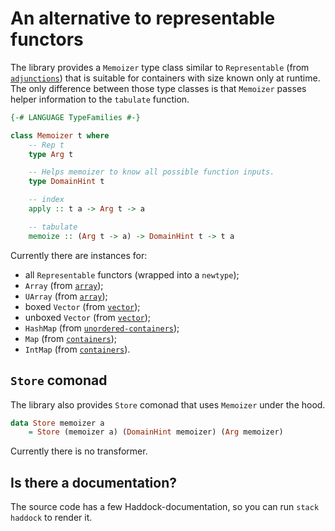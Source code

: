 # An alternative to representable functors

The library provides a `Memoizer` type class similar to `Representable`
(from [`adjunctions`](https://hackage.haskell.org/package/adjunctions))
that is suitable for containers with size known only at runtime. The only difference between
those type classes is that `Memoizer` passes helper information to the `tabulate` function.

```haskell
{-# LANGUAGE TypeFamilies #-}

class Memoizer t where
    -- Rep t
    type Arg t

    -- Helps memoizer to know all possible function inputs.
    type DomainHint t

    -- index
    apply :: t a -> Arg t -> a

    -- tabulate
    memoize :: (Arg t -> a) -> DomainHint t -> t a
```

Currently there are instances for:
- all `Representable` functors (wrapped into a `newtype`);
- `Array` (from [`array`](https://hackage.haskell.org/package/array));
- `UArray` (from [`array`](https://hackage.haskell.org/package/array));
- boxed `Vector` (from [`vector`](https://hackage.haskell.org/package/vector));
- unboxed `Vector` (from [`vector`](https://hackage.haskell.org/package/vector));
- `HashMap`
  (from [`unordered-containers`](https://hackage.haskell.org/package/unordered-containers));
- `Map` (from [`containers`](https://hackage.haskell.org/package/containers));
- `IntMap` (from [`containers`](https://hackage.haskell.org/package/containers)).

## `Store` comonad

The library also provides `Store` comonad that uses `Memoizer` under the hood.

```haskell
data Store memoizer a
    = Store (memoizer a) (DomainHint memoizer) (Arg memoizer)
```

Currently there is no transformer.

## Is there a documentation?

The source code has a few Haddock-documentation, so you can run `stack haddock` to render it.
